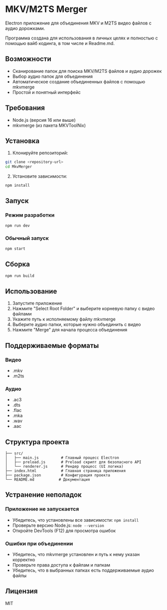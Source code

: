# MKV/M2TS Merger

Electron приложение для объединения MKV и M2TS видео файлов с аудио дорожками.

Программа создана для использования в личных целях и полностью с помощью вайб кодинга, в том числе и Readme.md.

## Возможности

- Сканирование папок для поиска MKV/M2TS файлов и аудио дорожек
- Выбор аудио папок для объединения
- Автоматическое создание объединенных файлов с помощью mkvmerge
- Простой и понятный интерфейс

## Требования

- Node.js (версия 16 или выше)
- mkvmerge (из пакета MKVToolNix)

## Установка

1. Клонируйте репозиторий:
```bash
git clone <repository-url>
cd MkvMerger
```

2. Установите зависимости:
```bash
npm install
```

## Запуск

### Режим разработки
```bash
npm run dev
```

### Обычный запуск
```bash
npm start
```

## Сборка

```bash
npm run build
```

## Использование

1. Запустите приложение
2. Нажмите "Select Root Folder" и выберите корневую папку с видео файлами
3. Укажите путь к исполняемому файлу mkvmerge
4. Выберите аудио папки, которые нужно объединить с видео
5. Нажмите "Merge" для начала процесса объединения

## Поддерживаемые форматы

### Видео
- .mkv
- .m2ts

### Аудио
- .ac3
- .dts
- .flac
- .mka
- .wav
- .aac

## Структура проекта

```
├── src/
│   ├── main.js          # Главный процесс Electron
│   ├── preload.js       # Preload скрипт для безопасного API
│   └── renderer.js      # Рендер процесс (UI логика)
├── index.html           # Главная страница приложения
├── package.json         # Конфигурация проекта
└── README.md           # Документация
```

## Устранение неполадок

### Приложение не запускается
- Убедитесь, что установлены все зависимости: `npm install`
- Проверьте версию Node.js: `node --version`
- Откройте DevTools (F12) для просмотра ошибок

### Ошибки при объединении
- Убедитесь, что mkvmerge установлен и путь к нему указан корректно
- Проверьте права доступа к файлам и папкам
- Убедитесь, что в выбранных папках есть поддерживаемые аудио файлы

## Лицензия

MIT 
